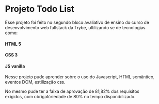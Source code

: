# Projeto Todo List

Esse projeto foi feito no segundo bloco avaliativo de ensino do curso de desenvolvimento web fullstack da Trybe, ultilizando se de tecnologias como:

#### HTML 5
#### CSS 3
#### JS vanilla

Nesse projeto pude aprender sobre o uso do Javascript, HTML semântico, eventos DOM, estilização css.

No mesmo pude ter a faixa de aprovação de 81,82% dos requisitos exigidos, com obrigatóriedade de 80% no tempo disponibilizado.
